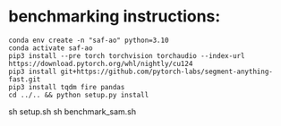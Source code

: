 # benchmarking instructions:

```
conda env create -n "saf-ao" python=3.10
conda activate saf-ao
pip3 install --pre torch torchvision torchaudio --index-url https://download.pytorch.org/whl/nightly/cu124
pip3 install git+https://github.com/pytorch-labs/segment-anything-fast.git
pip3 install tqdm fire pandas
cd ../.. && python setup.py install
```

sh setup.sh
sh benchmark_sam.sh
